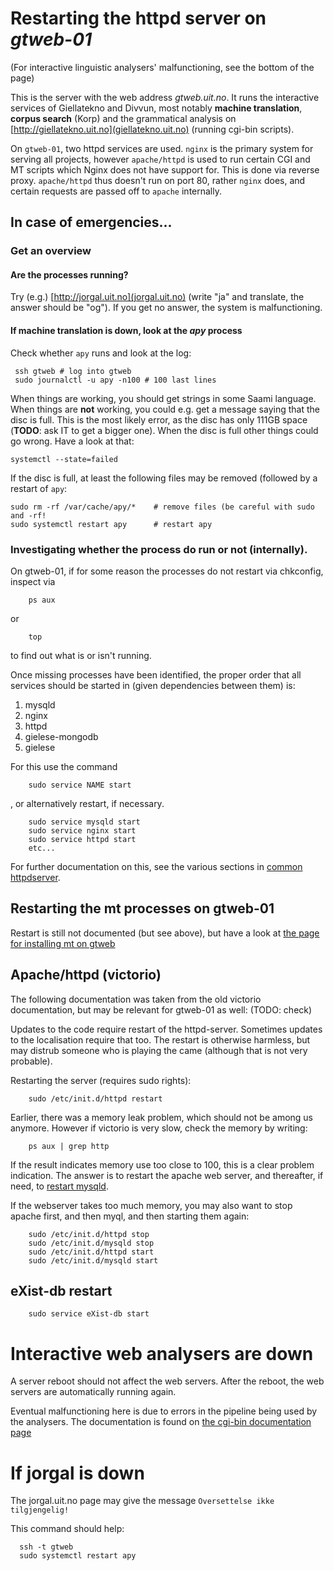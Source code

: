 # Restarting the httpd server on *gtweb-01*


(For interactive linguistic analysers' malfunctioning, see the bottom of the page)

This is the server with the web address *gtweb.uit.no*. It runs the interactive services of Giellatekno and Divvun, most notably **machine translation**, **corpus search** (Korp) and the grammatical analysis on [http://giellatekno.uit.no](giellatekno.uit.no) (running cgi-bin scripts). 


On `gtweb-01`, two httpd services are used. `nginx` is the primary system
for serving all projects, however `apache/httpd` is used to run certain CGI
and MT scripts which Nginx does not have support for. This is done via
reverse proxy. `apache/httpd` thus doesn't run on port 80, rather
`nginx` does, and certain requests are passed off to `apache`
internally.


##  In case of emergencies...

### Get an overview

#### Are the processes running?

Try (e.g.) [http://jorgal.uit.no](jorgal.uit.no) (write "ja" and translate, the answer should be "og"). If you get no answer, the system is malfunctioning.

#### If machine translation is down, look at the *apy* process

Check whether `apy` runs and look at the log:

```
 ssh gtweb # log into gtweb
 sudo journalctl -u apy -n100 # 100 last lines
```
When things are working, you should get strings in some Saami language. When things are **not** working, you could e.g. get a message saying that the disc is full. This is the most likely error, as the disc has only 111GB space (**TODO**: ask IT to get a bigger one). When the disc is full other things could go wrong. Have a look at that:

```
systemctl --state=failed
```

If the disc is full, at least the following files may be removed (followed by a restart of `apy`:

```
sudo rm -rf /var/cache/apy/*    # remove files (be careful with sudo and -rf!
sudo systemctl restart apy      # restart apy
```




### Investigating whether the process do run or not (internally).


On gtweb-01, if for some reason the processes do not restart via chkconfig,
inspect via

```
    ps aux
```

or

```
    top
```

to find out what is or isn't running.


Once missing processes have been identified, the proper order that all services
should be started in (given dependencies between them) is:


  1. mysqld
  1. nginx
  1. httpd
  1. gielese-mongodb
  1. gielese


For this use the command

```
    sudo service NAME start
```
, or alternatively restart, if necessary.


```
    sudo service mysqld start
    sudo service nginx start
    sudo service httpd start
    etc...
```


For further documentation on this, see the various sections in [common httpdserver](httpdserver.html).




## Restarting the mt processes on gtweb-01


Restart is still not documented (but see above), but have a look at
[the page for installing mt on gtweb](https://giellalt.uit.no/mt/infra/UpdatingApertiumOnGtweb.html)




## Apache/httpd (victorio)


The following documentation was taken from the old victorio
documentation, but may be relevant for gtweb-01 as well:
(TODO: check)


Updates to the code require restart of the httpd-server. Sometimes
updates to the localisation require that too. The restart is otherwise
harmless, but may distrub someone who is playing the came (although
that is not very probable).


Restarting the server (requires sudo rights):


```
    sudo /etc/init.d/httpd restart
```




Earlier, there was a memory leak problem, which should not be among us
anymore. However if victorio is very slow, check the memory by writing:
```
    ps aux | grep http
```


If the result indicates memory use too close to 100, this is a clear
problem indication. The answer is to restart the apache web server,
and thereafter, if need, to [restart mysqld](mysql.html).


If the webserver takes too much memory, you may also want to stop
apache first, and then myql, and then starting them again:


```
    sudo /etc/init.d/httpd stop
    sudo /etc/init.d/mysqld stop
    sudo /etc/init.d/httpd start
    sudo /etc/init.d/mysqld start
```


## eXist-db restart
```
    sudo service eXist-db start
```




# Interactive web analysers are down


A server reboot should not affect the web servers. After the reboot, the web
servers are automatically running again.


Eventual malfunctioning here is due to errors in the pipeline being used by the analysers.
The documentation is found on [the cgi-bin documentation page](/infra/docu-cgi-bin.html)




# If jorgal is down


The jorgal.uit.no page may give the message `Oversettelse ikke tilgjengelig!`


This command should help:


```
  ssh -t gtweb
  sudo systemctl restart apy
```
